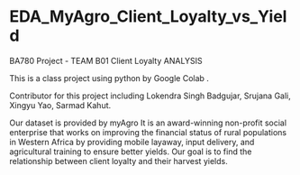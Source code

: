 # EDA_MyAgro_Client_Loyalty_vs_Yield


BA780 Project - TEAM B01 Client Loyalty ANALYSIS

This is a class project using python by Google Colab . 

Contributor for this project including Lokendra Singh Badgujar, Srujana Gali, Xingyu Yao, Sarmad Kahut.

Our dataset is provided by myAgro It is an award-winning non-profit social enterprise that works on improving the financial status of rural populations in Western Africa by providing mobile layaway, input delivery, and agricultural training to ensure better yields. Our goal is to find the relationship between client loyalty and their harvest yields.



